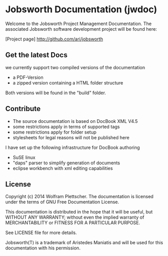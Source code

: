 Jobsworth Documentation (jwdoc)
===============================

Welcome to the Jobsworth Project Management Documentation.
The associated Jobsworth software development project will be found here:

[Project page]             http://github.com/ari/jobsworth


Get the latest Docs
-------------------

we currently support two compiled versions of the documentation

* a PDF-Version
* a zipped version containing a HTML folder structure
 
Both versions will be found in the "build" folder.

Contribute
----------

* The source documentation is based on DocBook XML V4.5
* some restrictions apply in terms of supported tags
* some restrictions apply for folder setup
* stylesheets for legal reasons will not be published here

I have set up the following infrastructure for DocBook authoring

* SuSE linux
* "daps" parser to simplify generation of documents
* eclipse workbench with xml editing capabilities

License
-------

Copyright (c) 2014 Wolfram Plettscher. The documentation is licensed under the terms of GNU Free Documentation License.

This documentation is distributed in the hope that it will be useful, but WITHOUT ANY WARRANTY; without even the implied warranty of MERCHANTABILITY or FITNESS FOR A PARTICULAR PURPOSE.

See LICENSE file for more details.


Jobsworth(T) is a trademark of Aristedes Maniatis and will be used for this documentation with his permission. 
